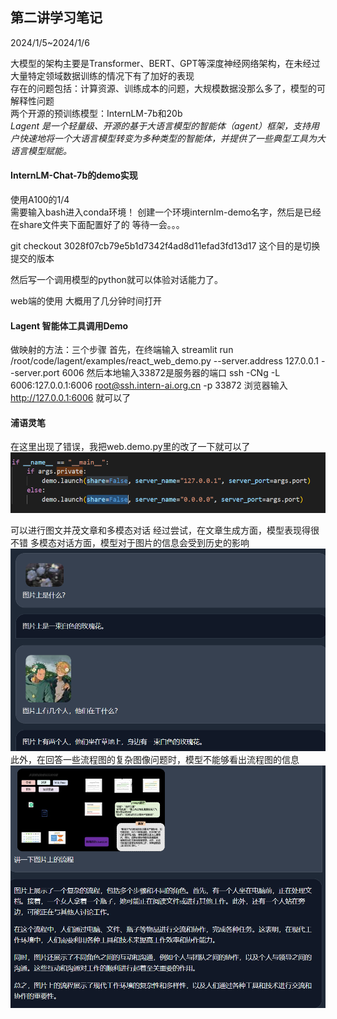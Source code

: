 ## 第二讲学习笔记
2024/1/5~2024/1/6

大模型的架构主要是Transformer、BERT、GPT等深度神经网络架构，在未经过大量特定领域数据训练的情况下有了加好的表现   
存在的问题包括：计算资源、训练成本的问题，大规模数据没那么多了，模型的可解释性问题   
两个开源的预训练模型：InternLM-7b和20b   
*Lagent 是一个轻量级、开源的基于大语言模型的智能体（agent）框架，支持用户快速地将一个大语言模型转变为多种类型的智能体，并提供了一些典型工具为大语言模型赋能。*

#### InternLM-Chat-7b的demo实现
使用A100的1/4   
需要输入bash进入conda环境！
创建一个环境internlm-demo名字，然后是已经在share文件夹下面配置好了的
等待一会。。。

git checkout 3028f07cb79e5b1d7342f4ad8d11efad3fd13d17
这个目的是切换提交的版本

然后写一个调用模型的python就可以体验对话能力了。

web端的使用 大概用了几分钟时间打开

#### Lagent 智能体工具调用Demo
做映射的方法：三个步骤
首先，在终端输入
streamlit run /root/code/lagent/examples/react_web_demo.py --server.address 127.0.0.1 --server.port 6006
然后本地输入33872是服务器的端口
ssh -CNg -L 6006:127.0.0.1:6006 root@ssh.intern-ai.org.cn -p 33872
浏览器输入
http://127.0.0.1:6006
就可以了

#### 浦语灵笔

在这里出现了错误，我把web.demo.py里的改了一下就可以了
![Alt text](image.png)

可以进行图文并茂文章和多模态对话
经过尝试，在文章生成方面，模型表现得很不错
多模态对话方面，模型对于图片的信息会受到历史的影响
![Alt text](image-3.png)
此外，在回答一些流程图的复杂图像问题时，模型不能够看出流程图的信息
![Alt text](image-4.png)